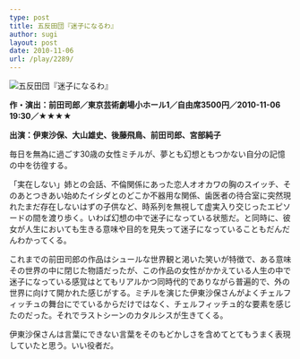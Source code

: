 ```yaml
---
type: post
title: 五反田団『迷子になるわ』
author: sugi
layout: post
date: 2010-11-06
url: /play/2289/
---
```

<img src="/images/play/20101106.jpg" alt="五反田団『迷子になるわ』" class="alignleft" />

**作・演出：前田司郎／東京芸術劇場小ホール1／自由席3500円／2010-11-06 19:30／★★★★**

**出演：伊東沙保、大山雄史、後藤飛鳥、前田司郎、宮部純子**

毎日を無為に過ごす30歳の女性ミチルが、夢とも幻想ともつかない自分の記憶の中を彷徨する。

「実在しない」姉との会話、不倫関係にあった恋人オオカワの胸のスイッチ、そのあとつきあい始めたイシダとのどこか不器用な関係、歯医者の待合室に突然現れたまだ存在しないはずの子供など、時系列を無視して虚実入り交じったエピソードの間を渡り歩く。いわば幻想の中で迷子になっている状態だ。と同時に、彼女が人生においても生きる意味や目的を見失って迷子になっていることもだんだんわかってくる。

これまでの前田司郎の作品はシュールな世界観と渇いた笑いが特徴で、ある意味その世界の中に閉じた物語だったが、この作品の女性がかかえている人生の中で迷子になっている感覚はとてもリアルかつ同時代的でありながら普遍的で、外の世界に向けて開かれた感じがする。ミチルを演じた伊東沙保さんがよくチェルフィッチュの舞台にでているからだけではなく、チェルフィッチュ的な要素を感じたのだった。それでラストシーンのカタルシスが生きてくる。

伊東沙保さんは言葉にできない言葉をそのもどかしさを含めてとてもうまく表現していたと思う。いい役者だ。

